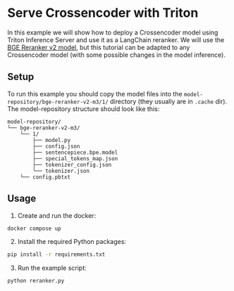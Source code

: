 # Serve Crossencoder with Triton

In this example we will show how to deploy a Crossencoder model using Triton Inference Server and use it as a LangChain reranker. We will use the [BGE Reranker v2 model](https://huggingface.co/BAAI/bge-reranker-v2-m3), but this tutorial can be adapted to any Crossencoder model (with some possible changes in the model inference).

## Setup

To run this example you should copy the model files into the `model-repository/bge-reranker-v2-m3/1/` directory (they usually are in `.cache` dir). The model-repository structure should look like this:
```
model-repository/
└── bge-reranker-v2-m3/
    └── 1/
        ├── model.py
        ├── config.json
        ├── sentencepiece.bpe.model
        ├── special_tokens_map.json
        ├── tokenizer_config.json
        └── tokenizer.json
    └── config.pbtxt
```

## Usage

1. Create and run the docker:
```bash
docker compose up
```

2. Install the required Python packages:
```bash
pip install -r requirements.txt
```

3. Run the example script:
```bash
python reranker.py
```